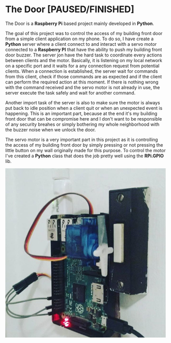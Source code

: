 # The Door __[PAUSED/FINISHED]__

The Door is a __Raspberry Pi__ based project mainly developed in __Python__.

The goal of this project was to control the access of my building front door from a simple client application on my phone. To do so, I have create a __Python__ server where a client connect to and interact with a servo motor connected to a __Raspberry PI__ that have the ability to push my building front door buzzer. The server jon have the hard task to coordinate every actions between clients and the motor. Basically, it is listening on my local network on a specific port and  it waits for a any connection request from potential clients. When a connection is established, the server wait for commands from this client, check if those commands are as expected and if the client can perform the required action at this moment. If there is nothing wrong with the command received and the servo motor is not already in use, the server execute the task safely and wait for another command. 

Another import task of the server is also to make sure the motor is always put back to idle position when a client quit or when an unexpected event is happening. This is an important part, because at the end it's my building front door that can be compromise here and I don't want to be responsible of any security breahes or simply bothering my whole neighborhood with the buzzer noise when we unlock the door. 

The servo motor is a very important part in this project as it is controlling the access of my building front door by simply pressing or not pressing the little button on my wall originally made for this purpose. To control the motor I've created a __Python__ class that does the job pretty well using the __RPi.GPIO__ lib.


![alt text](https://raw.githubusercontent.com/james08m/The-Door/master/the-door.PNG)
